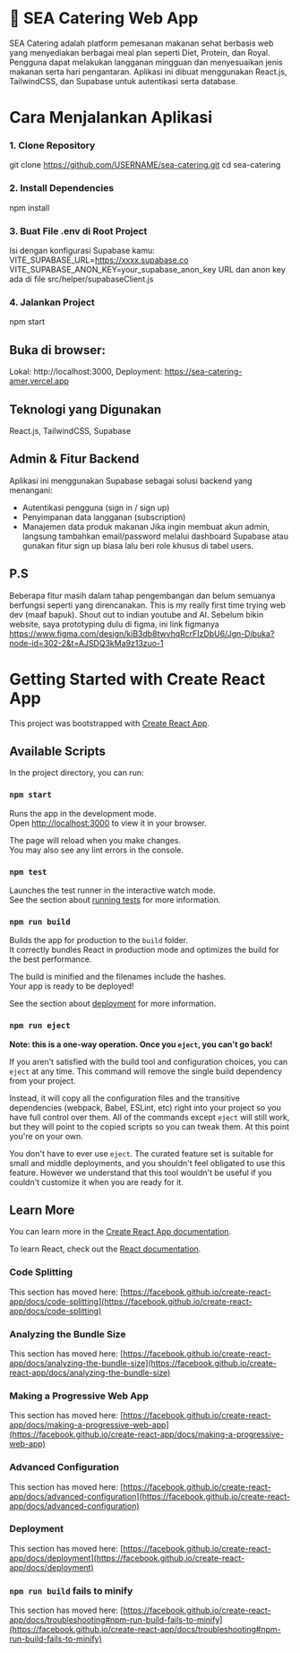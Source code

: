 # 🥗 SEA Catering Web App
SEA Catering adalah platform pemesanan makanan sehat berbasis web yang menyediakan berbagai meal plan seperti Diet, Protein, dan Royal. Pengguna dapat melakukan langganan mingguan dan menyesuaikan jenis makanan serta hari pengantaran. Aplikasi ini dibuat menggunakan React.js, TailwindCSS, dan Supabase untuk autentikasi serta database.

# Cara Menjalankan Aplikasi
### 1. Clone Repository
git clone https://github.com/USERNAME/sea-catering.git
cd sea-catering

### 2. Install Dependencies
npm install

### 3. Buat File .env di Root Project
Isi dengan konfigurasi Supabase kamu:
VITE_SUPABASE_URL=https://xxxx.supabase.co
VITE_SUPABASE_ANON_KEY=your_supabase_anon_key
URL dan anon key ada di file src/helper/supabaseClient.js

### 4. Jalankan Project
npm start

## Buka di browser:
Lokal: http://localhost:3000, Deployment: https://sea-catering-amer.vercel.app

## Teknologi yang Digunakan
React.js, TailwindCSS, Supabase

## Admin & Fitur Backend
Aplikasi ini menggunakan Supabase sebagai solusi backend yang menangani:
- Autentikasi pengguna (sign in / sign up)
- Penyimpanan data langganan (subscription)
- Manajemen data produk makanan
Jika ingin membuat akun admin, langsung tambahkan email/password melalui dashboard Supabase atau gunakan fitur sign up biasa lalu beri role khusus di tabel users.

## P.S
Beberapa fitur masih dalam tahap pengembangan dan belum semuanya berfungsi seperti yang direncanakan. This is my really first time trying web dev (maaf bapuk). Shout out to indian youtube and AI.
Sebelum bikin website, saya prototyping dulu di figma, ini link figmanya
https://www.figma.com/design/kiB3db8twvhqRcrFIzDbU6/Jgn-Dibuka?node-id=302-2&t=AJSDQ3kMa9z13zuo-1

# Getting Started with Create React App

This project was bootstrapped with [Create React App](https://github.com/facebook/create-react-app).

## Available Scripts

In the project directory, you can run:

### `npm start`

Runs the app in the development mode.\
Open [http://localhost:3000](http://localhost:3000) to view it in your browser.

The page will reload when you make changes.\
You may also see any lint errors in the console.

### `npm test`

Launches the test runner in the interactive watch mode.\
See the section about [running tests](https://facebook.github.io/create-react-app/docs/running-tests) for more information.

### `npm run build`

Builds the app for production to the `build` folder.\
It correctly bundles React in production mode and optimizes the build for the best performance.

The build is minified and the filenames include the hashes.\
Your app is ready to be deployed!

See the section about [deployment](https://facebook.github.io/create-react-app/docs/deployment) for more information.

### `npm run eject`

**Note: this is a one-way operation. Once you `eject`, you can't go back!**

If you aren't satisfied with the build tool and configuration choices, you can `eject` at any time. This command will remove the single build dependency from your project.

Instead, it will copy all the configuration files and the transitive dependencies (webpack, Babel, ESLint, etc) right into your project so you have full control over them. All of the commands except `eject` will still work, but they will point to the copied scripts so you can tweak them. At this point you're on your own.

You don't have to ever use `eject`. The curated feature set is suitable for small and middle deployments, and you shouldn't feel obligated to use this feature. However we understand that this tool wouldn't be useful if you couldn't customize it when you are ready for it.

## Learn More

You can learn more in the [Create React App documentation](https://facebook.github.io/create-react-app/docs/getting-started).

To learn React, check out the [React documentation](https://reactjs.org/).

### Code Splitting

This section has moved here: [https://facebook.github.io/create-react-app/docs/code-splitting](https://facebook.github.io/create-react-app/docs/code-splitting)

### Analyzing the Bundle Size

This section has moved here: [https://facebook.github.io/create-react-app/docs/analyzing-the-bundle-size](https://facebook.github.io/create-react-app/docs/analyzing-the-bundle-size)

### Making a Progressive Web App

This section has moved here: [https://facebook.github.io/create-react-app/docs/making-a-progressive-web-app](https://facebook.github.io/create-react-app/docs/making-a-progressive-web-app)

### Advanced Configuration

This section has moved here: [https://facebook.github.io/create-react-app/docs/advanced-configuration](https://facebook.github.io/create-react-app/docs/advanced-configuration)

### Deployment

This section has moved here: [https://facebook.github.io/create-react-app/docs/deployment](https://facebook.github.io/create-react-app/docs/deployment)

### `npm run build` fails to minify

This section has moved here: [https://facebook.github.io/create-react-app/docs/troubleshooting#npm-run-build-fails-to-minify](https://facebook.github.io/create-react-app/docs/troubleshooting#npm-run-build-fails-to-minify)
